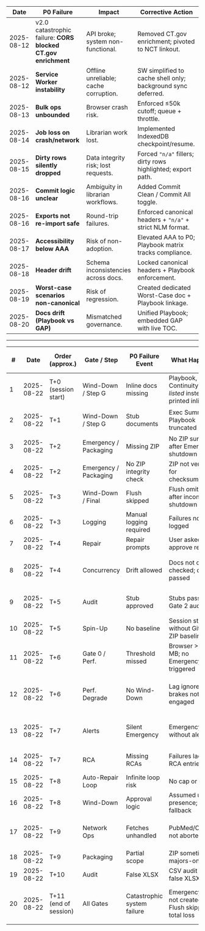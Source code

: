 | Date       | P0 Failure                                                    | Impact                                | Corrective Action                                            |
| ---------- | ------------------------------------------------------------- | ------------------------------------- | ------------------------------------------------------------ |
| 2025-08-12 | v2.0 catastrophic failure: **CORS blocked CT.gov enrichment** | API broke; system non-functional.     | Removed CT.gov enrichment; pivoted to NCT linkout.           |
| 2025-08-12 | **Service Worker instability**                                | Offline unreliable; cache corruption. | SW simplified to cache shell only; background sync deferred. |
| 2025-08-13 | **Bulk ops unbounded**                                        | Browser crash risk.                   | Enforced ≤50k cutoff; queue + throttle.                      |
| 2025-08-14 | **Job loss on crash/network**                                 | Librarian work lost.                  | Implemented IndexedDB checkpoint/resume.                     |
| 2025-08-15 | **Dirty rows silently dropped**                               | Data integrity risk; lost requests.   | Forced `"n/a"` fillers; dirty rows highlighted; export path. |
| 2025-08-16 | **Commit logic unclear**                                      | Ambiguity in librarian workflows.     | Added Commit Clean / Commit All toggle.                      |
| 2025-08-16 | **Exports not re-import safe**                                | Round-trip failures.                  | Enforced canonical headers + `"n/a"` + strict NLM format.    |
| 2025-08-17 | **Accessibility below AAA**                                   | Risk of non-adoption.                 | Elevated AAA to P0; Playbook matrix tracks compliance.       |
| 2025-08-18 | **Header drift**                                              | Schema inconsistencies across docs.   | Locked canonical headers + Playbook enforcement.             |
| 2025-08-19 | **Worst-case scenarios non-canonical**                        | Risk of regression.                   | Created dedicated Worst-Case doc + Playbook linkage.         |
| 2025-08-20 | **Docs drift (Playbook vs GAP)**                              | Mismatched governance.                | Unified Playbook; embedded GAP with live TOC.                |

---

| #  | Date       | Order (approx.)       | Gate / Step           | P0 Failure Event            | What Happened                                                        | Status / Corrective Action              |
| -- | ---------- | --------------------- | --------------------- | --------------------------- | -------------------------------------------------------------------- | --------------------------------------- |
| 1  | 2025-08-22 | T+0 (session start)   | Wind-Down / Step G    | Inline docs missing         | Playbook, SOP, Continuity, Gate 0 *listed* instead of printed inline | ✅ Canon enforced: inline = display      |
| 2  | 2025-08-22 | T+1                   | Wind-Down / Step G    | Stub documents              | Exec Summary / Playbook truncated                                    | ⏳ Stub scanner required                 |
| 3  | 2025-08-22 | T+2                   | Emergency / Packaging | Missing ZIP                 | No ZIP surfaced after Emergency shutdown                             | ✅ ZIP invariant enforced                |
| 4  | 2025-08-22 | T+2                   | Emergency / Packaging | No ZIP integrity check      | ZIP not verified for checksum/open                                   | ✅ Checksum + reopen test                |
| 5  | 2025-08-22 | T+3                   | Wind-Down / Final     | Flush skipped               | Flush omitted after incomplete shutdown                              | ✅ Canon: ZIP → Verify → Flush           |
| 6  | 2025-08-22 | T+3                   | Logging               | Manual logging required     | Failures not auto-logged                                             | ✅ Auto-log mandated                     |
| 7  | 2025-08-22 | T+4                   | Repair                | Repair prompts              | User asked to approve repairs                                        | ✅ Prompts forbidden                     |
| 8  | 2025-08-22 | T+4                   | Concurrency           | Drift allowed               | Docs not cross-checked; drift passed                                 | ⏳ Per-doc concurrency audits required   |
| 9  | 2025-08-22 | T+5                   | Audit                 | Stub approved               | Stubs passed Gate 2 audit                                            | ⏳ Stub scanner required                 |
| 10 | 2025-08-22 | T+5                   | Spin-Up               | No baseline                 | Session started without GitHub ZIP baseline                          | ⏳ Baseline rule added                   |
| 11 | 2025-08-22 | T+6                   | Gate 0 / Perf.        | Threshold missed            | Browser >830 MB; no Emergency triggered                              | ✅ Watchdog bound at 825 MB              |
| 12 | 2025-08-22 | T+6                   | Perf. Degrade         | No Wind-Down                | Lag ignored; brakes not engaged                                      | ✅ Degradation auto-triggers Wind-Down   |
| 13 | 2025-08-22 | T+7                   | Alerts                | Silent Emergency            | Emergency ran without alerts                                         | ✅ Alerts required, prompts forbidden    |
| 14 | 2025-08-22 | T+7                   | RCA                   | Missing RCAs                | Failures lacked RCA entries                                          | ✅ Auto-RCA enforced                     |
| 15 | 2025-08-22 | T+8                   | Auto-Repair Loop      | Infinite loop risk          | No cap or timeout                                                    | ✅ Cap 10 iters/5 min                    |
| 16 | 2025-08-22 | T+8                   | Wind-Down             | Approval logic              | Assumed user presence; no fallback                                   | ✅ Timeout → auto-approve                |
| 17 | 2025-08-22 | T+9                   | Network Ops           | Fetches unhandled           | PubMed/CrossRef not aborted                                          | ✅ Abort non-critical, finish critical   |
| 18 | 2025-08-22 | T+9                   | Packaging             | Partial scope               | ZIP sometimes majors-only                                            | ✅ All docs included                     |
| 19 | 2025-08-22 | T+10                  | Audit                 | False XLSX                  | CSV audit raised false XLSX error                                    | ✅ Regex fixed                           |
| 20 | 2025-08-22 | T+11 (end of session) | All Gates             | Catastrophic system failure | Emergency ZIP not created + Flush skipped = total loss               | ✅ Canon Lock enforced; rebuild required |
